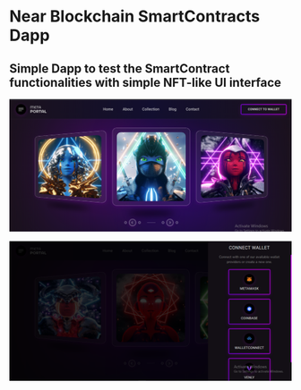 # Near Blockchain SmartContracts Dapp

## Simple Dapp to test the SmartContract functionalities with simple NFT-like UI interface

<p align="center">
  <img alt="Hashimcodes" src="https://github.com/Hashimdev-spec/SmartContracts/blob/master/meta.png?raw=true" width="800" />
</p>




<p align="center">
  <img alt="Hashimcodes" src="https://github.com/Hashimdev-spec/SmartContracts/blob/master/metaw.png?raw=true" width="800" />
</p>


